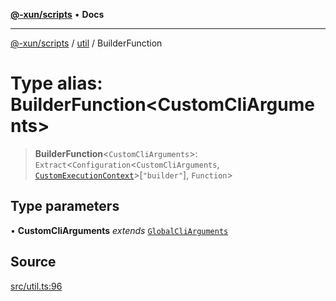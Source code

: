 [**@-xun/scripts**](../../README.md) • **Docs**

***

[@-xun/scripts](../../README.md) / [util](../README.md) / BuilderFunction

# Type alias: BuilderFunction\<CustomCliArguments\>

> **BuilderFunction**\<`CustomCliArguments`\>: `Extract`\<`Configuration`\<`CustomCliArguments`, [`CustomExecutionContext`](../../configure/type-aliases/CustomExecutionContext.md)\>\[`"builder"`\], `Function`\>

## Type parameters

• **CustomCliArguments** *extends* [`GlobalCliArguments`](GlobalCliArguments.md)

## Source

[src/util.ts:96](https://github.com/Xunnamius/xscripts/blob/5489de7bb7a868e6076ae9406ce323b1b3f709f2/src/util.ts#L96)
